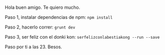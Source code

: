 Hola buen amigo. Te quiero mucho.

Paso 1, instalar dependencias de npm:
```npm install```
 
Paso 2, hacerlo correr:
```grunt dev```

Paso 3, ser feliz con el donki kon:
```serfelizconlabestiakong --run --save```

Paso por ti a las 23. 
Besos.
